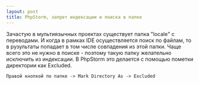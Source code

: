 ```yaml
---
layout: post
title: PhpStorm, запрет индексации и поиска в папке
---
```

Зачастую в мультиязычных проектах существует папка "locale" с переводами. И когда в рамках IDE осуществляется поиск по файлам, то в рузультаты попадает в том числе совпадения из этой папки. Чаще всего это не нужно в поиске - поэтому такую папку желательно исключить из индексации.
В PhpStorm это делается с помощью пометки директории как Excluded.
```
Правой кнопкой по папке -> Mark Directory As -> Excluded
```
